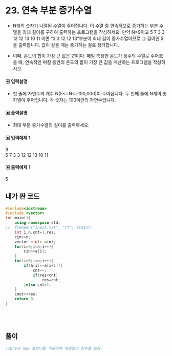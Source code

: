 # 23. 연속 부분 증가수열
* N개의 숫자가 나열된 수열이 주어집니다. 이 수열 중 연속적으로 증가하는 부분 수열을 최대 
길이를 구하여 출력하는 프로그램을 작성하세요.
만약 N=9이고 
5 7 3 3 12 12 13 10 11 이면 “3 3 12 12 13”부분이 최대 길이 증가수열이므로 그 길이인 
5을 출력합니다. 값이 같을 때는 증가하는 걸로 생각합니다.

* 이때, 온도의 합이 가장 큰 값은 21이다. 
매일 측정한 온도가 정수의 수열로 주어졌을 때, 연속적인 며칠 동안의 온도의 합이 가장 큰 
값을 계산하는 프로그램을 작성하시오. 


#### ▣ 입력설명
* 첫 줄에 자연수의 개수 N(5<=N<=100,000)이 주어집니다.
두 번째 줄에 N개의 숫자열이 주어집니다. 각 숫자는 100미만의 자연수입니다.

#### ▣ 출력설명
* 최대 부분 증가수열의 길이를 출력하세요.


#### ▣ 입력예제 1
9  
5 7 3 3 12 12 13 10 11

#### ▣ 출력예제 1
5

  
  


## 내가 짠 코드
```c++
#include<iostream>
#include <vector>
int main(){
	using namespace std;
//	freopen("input.txt", "rt", stdin);	
	int i,n,cnt=1,res;
	cin>>n;
	vector <int> a(n);
	for(i=0;i<n;i++){
		cin>>a[i];
	}
	for(i=0;i<n;i++){
		if(a[i]<=a[i+1]){
			cnt++;
			if(res<cnt)
				res=cnt;
		}else cnt=1;
	}
	cout<<res;
	return 0;
}
```

<br><br> 
  


## 풀이
```cpp
//pre와 now 포인터를 이용하여 배열없이 함수를 만듬.
```